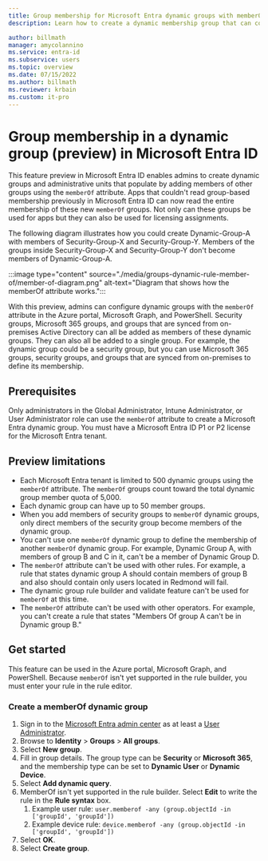 ```yaml
---
title: Group membership for Microsoft Entra dynamic groups with memberOf
description: Learn how to create a dynamic membership group that can contain members of other groups in Microsoft Entra ID.

author: billmath
manager: amycolannino
ms.service: entra-id
ms.subservice: users
ms.topic: overview
ms.date: 07/15/2022
ms.author: billmath
ms.reviewer: krbain
ms.custom: it-pro
---
```


# Group membership in a dynamic group (preview) in Microsoft Entra ID

This feature preview in Microsoft Entra ID enables admins to create dynamic groups and administrative units that populate by adding members of other groups using the `memberOf` attribute. Apps that couldn't read group-based membership previously in Microsoft Entra ID can now read the entire membership of these new `memberOf` groups. Not only can these groups be used for apps but they can also be used for licensing assignments.

The following diagram illustrates how you could create Dynamic-Group-A with members of Security-Group-X and Security-Group-Y. Members of the groups inside Security-Group-X and Security-Group-Y don't become members of Dynamic-Group-A.

:::image type="content" source="./media/groups-dynamic-rule-member-of/member-of-diagram.png" alt-text="Diagram that shows how the memberOf attribute works.":::

With this preview, admins can configure dynamic groups with the `memberOf` attribute in the Azure portal, Microsoft Graph, and PowerShell. Security groups, Microsoft 365 groups, and groups that are synced from on-premises Active Directory can all be added as members of these dynamic groups. They can also all be added to a single group. For example, the dynamic group could be a security group, but you can use Microsoft 365 groups, security groups, and groups that are synced from on-premises to define its membership.

## Prerequisites

Only administrators in the Global Administrator, Intune Administrator, or User Administrator role can use the `memberOf` attribute to create a Microsoft Entra dynamic group. You must have a Microsoft Entra ID P1 or P2 license for the Microsoft Entra tenant.

## Preview limitations

- Each Microsoft Entra tenant is limited to 500 dynamic groups using the `memberOf` attribute. The `memberOf` groups count toward the total dynamic group member quota of 5,000.
- Each dynamic group can have up to 50 member groups.
- When you add members of security groups to `memberOf` dynamic groups, only direct members of the security group become members of the dynamic group.
- You can't use one `memberOf` dynamic group to define the membership of another `memberOf` dynamic group. For example, Dynamic Group A, with members of group B and C in it, can't be a member of Dynamic Group D.
- The `memberOf` attribute can't be used with other rules. For example, a rule that states dynamic group A should contain members of group B and also should contain only users located in Redmond will fail.
- The dynamic group rule builder and validate feature can't be used for `memberOf` at this time.
- The `memberOf` attribute can't be used with other operators. For example, you can't create a rule that states "Members Of group A can't be in Dynamic group B."

## Get started

This feature can be used in the Azure portal, Microsoft Graph, and PowerShell. Because `memberOf` isn't yet supported in the rule builder, you must enter your rule in the rule editor.

### Create a memberOf dynamic group

1. Sign in to the [Microsoft Entra admin center](https://entra.microsoft.com) as at least a [User Administrator](~/identity/role-based-access-control/permissions-reference.md#user-administrator).
1. Browse to **Identity** > **Groups** > **All groups**.
1. Select **New group**.
1. Fill in group details. The group type can be **Security** or **Microsoft 365**, and the membership type can be set to **Dynamic User** or **Dynamic Device**.
1. Select **Add dynamic query**.
1. MemberOf isn't yet supported in the rule builder. Select **Edit** to write the rule in the **Rule syntax** box.
    1. Example user rule: `user.memberof -any (group.objectId -in ['groupId', 'groupId'])`
    1. Example device rule: `device.memberof -any (group.objectId -in ['groupId', 'groupId'])`
1. Select **OK**.
1. Select **Create group**.
